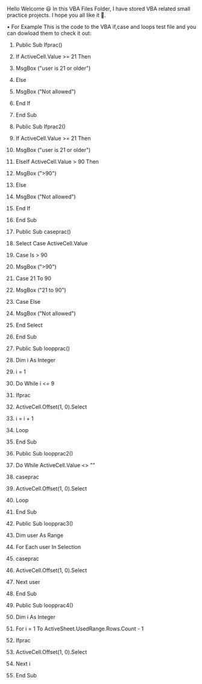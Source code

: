 Hello Welcome 😃
In this VBA Files Folder, I have stored VBA related small practice projects.
I hope you all like it 🙌.

•	For Example This is the code to the VBA if,case and loops test file and you can dowload them to check it out:

1.	Public Sub Ifprac()
2.	If ActiveCell.Value >= 21 Then
3.	MsgBox ("user is 21 or older")
4.	Else
5.	MsgBox ("Not allowed")
6.	End If 
7.	End Sub

1.	Public Sub Ifprac2()
2.	If ActiveCell.Value >= 21 Then
3.	MsgBox ("user is 21 or older")
4.	ElseIf ActiveCell.Value > 90 Then
5.	MsgBox (">90")
6.	Else
7.	MsgBox ("Not allowed")
8.	End If
9.	End Sub

1.	Public Sub caseprac()
2.	Select Case ActiveCell.Value
3.	Case Is > 90
4.	MsgBox (">90")
5.	Case 21 To 90
6.	MsgBox ("21 to 90")
7.	Case Else
8.	MsgBox ("Not allowed")
9.	End Select
10.	End Sub

1.	Public Sub loopprac()
2.	Dim i As Integer
3.	i = 1
4.	Do While i <= 9
5.	Ifprac
6.	ActiveCell.Offset(1, 0).Select
7.	i = i + 1
8.	Loop
9.	End Sub

1.	Public Sub loopprac2()
2.	Do While ActiveCell.Value <> ""
3.	caseprac
4.	ActiveCell.Offset(1, 0).Select
5.	Loop
6.	End Sub

1.	Public Sub loopprac3()
2.	Dim user As Range
3.	For Each user In Selection
4.	caseprac
5.	ActiveCell.Offset(1, 0).Select
6.	Next user
7.	End Sub

1.	Public Sub loopprac4()
2.	Dim i As Integer
3.	For i = 1 To ActiveSheet.UsedRange.Rows.Count - 1
4.	Ifprac
5.	ActiveCell.Offset(1, 0).Select
6.	Next i
7.  End Sub
